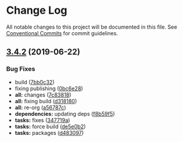 # Change Log

All notable changes to this project will be documented in this file.
See [Conventional Commits](https://conventionalcommits.org) for commit guidelines.

## [3.4.2](https://github.com/nativecode-dev/nofrills/compare/@nofrills/typings-couchbase@3.4.0...@nofrills/typings-couchbase@3.4.2) (2019-06-22)


### Bug Fixes

* build ([7bb0c32](https://github.com/nativecode-dev/nofrills/commit/7bb0c32))
* fixing publishing ([0bc6e28](https://github.com/nativecode-dev/nofrills/commit/0bc6e28))
* **all:** changes ([7c83818](https://github.com/nativecode-dev/nofrills/commit/7c83818))
* **all:** fixing build ([d318180](https://github.com/nativecode-dev/nofrills/commit/d318180))
* **all:** re-org ([a56787c](https://github.com/nativecode-dev/nofrills/commit/a56787c))
* **dependencies:** updating deps ([f8b59f5](https://github.com/nativecode-dev/nofrills/commit/f8b59f5))
* **tasks:** fixes ([347719a](https://github.com/nativecode-dev/nofrills/commit/347719a))
* **tasks:** force build ([de5e0b2](https://github.com/nativecode-dev/nofrills/commit/de5e0b2))
* **tasks:** packages ([d483097](https://github.com/nativecode-dev/nofrills/commit/d483097))
